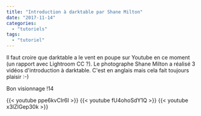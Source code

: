 ```yaml
---
title: "Introduction à darktable par Shane Milton"
date: "2017-11-14"
categories: 
  - "tutoriels"
tags: 
  - "tutoriel"
---
```


Il faut croire que darktable a le vent en poupe sur Youtube en ce moment (un rapport avec Lightroom CC ?). Le photographe Shane Milton a réalisé 3 vidéos d'introduction à darktable. C'est en anglais mais cela fait toujours plaisir :-)

Bon visionnage !14

{{< youtube ppe6kvCIr6I >}}
{{< youtube fU4ohoSdY1Q >}}
{{< youtube x3lZIGep30k >}}
